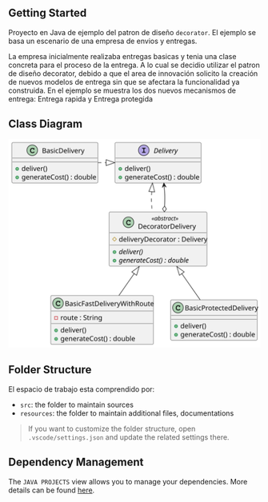 ## Getting Started

Proyecto en Java de ejemplo del patron de diseño `decorator`. El ejemplo se basa un escenario de una empresa de envios y entregas.

La empresa inicialmente realizaba entregas basicas y tenia una clase concreta para el proceso de la entrega. A lo cual se decidio utilizar el patron de diseño decorator, debido a que el area de innovación solicito la creación de nuevos modelos de entrega sin que se afectara la funcionalidad ya construida. En el ejemplo se muestra los dos nuevos mecanismos de entrega: Entrega rapida y Entrega protegida

## Class Diagram

<img src="./src/resources/classDiagram.svg">


## Folder Structure

El espacio de trabajo esta comprendido por:

- `src`: the folder to maintain sources
- `resources`: the folder to maintain additional files, documentations

> If you want to customize the folder structure, open `.vscode/settings.json` and update the related settings there.

## Dependency Management

The `JAVA PROJECTS` view allows you to manage your dependencies. More details can be found [here](https://github.com/microsoft/vscode-java-dependency#manage-dependencies).
